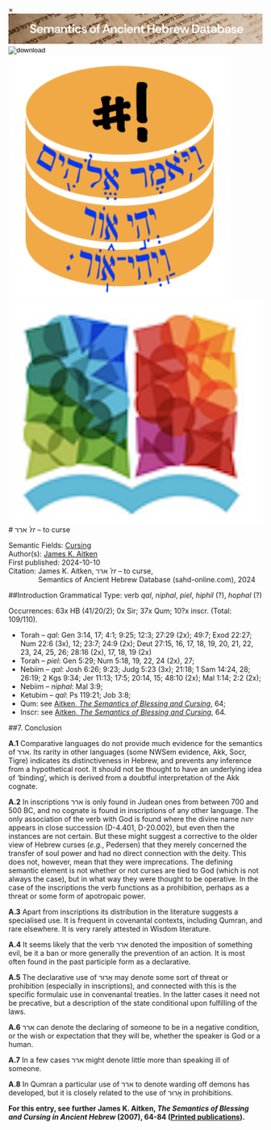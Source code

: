 <div id="modal" class="modal">
  <div class="modal-content">
    <span class="close">&times;</span>
    <div class="modal-body" id="modal-body"></div>
  </div>
</div><html><body><img id="banner" src="../../images/banners/banner.png" alt="banner" /></body></html>

<div><input id="download" title="Download/print the document" type="image" onclick="print_document()" src="../../images/icons/download3.png" alt="download" /></div><div><a id="shebanq" title="Word in SHEBANQ" href="https://shebanq.ancient-data.org/hebrew/word?id=1ARRv" target="_blank"><img src="../../images/icons/shebanq.png" alt="shebanq"></a></div><div><a id="ubs" title="Word in Semantic Dictionary of Biblical Hebrew" href="https://semanticdictionary.org/semdic.php?databaseType=SDBH&language=en&lemma=ארר&startPage=1" target="_blank"><img src="../../images/icons/ubs.png" alt="ubs"></a></div># ארר <i>ʾrr</i> – to curse

Semantic Fields:
[Cursing](../semantic_fields/cursing.md)&nbsp;&nbsp;&nbsp;<br>Author(s):
[James K. Aitken](../contributors/james_k._aitken.md)<br>
First published: 2024-10-10<br>Citation: James K. Aitken, ארר <i>ʾrr</i> – to curse, <br>                    &nbsp;&nbsp;&nbsp;&nbsp;&nbsp;&nbsp;&nbsp;&nbsp;&nbsp;&nbsp;&nbsp;&nbsp;&nbsp;&nbsp;                    Semantics of Ancient Hebrew Database (sahd-online.com), 2024



##Introduction
Grammatical Type: verb <i>qal</i>, <i>niphal</i>, <i>piel</i>, <i>hiphil</i> (?), <i>hophal</i> (?)

Occurrences: 63x HB (41/20/2); 0x Sir; 37x Qum; 10?x inscr. (Total:
109/110).

* Torah – <i>qal</i>: Gen 3:14, 17; 4:1; 9:25; 12:3; 27:29 (2x); 49:7; Exod 22:27; Num 22:6 (3x), 12; 23:7; 24:9 (2x); Deut 27:15, 16, 17, 18, 19, 20, 21, 22, 23, 24, 25, 26; 28:16 (2x), 17, 18, 19 (2x)
* Torah – <i>piel</i>: Gen 5:29; Num 5:18, 19, 22, 24 (2x), 27; 
* Nebiim – <i>qal</i>: Josh 6:26; 9:23; Judg 5:23 (3x); 21:18; 1 Sam 14:24, 28; 26:19; 2 Kgs 9:34; Jer 11:13; 17:5; 20:14, 15; 48:10 (2x); Mal 1:14; 2:2 (2x); 
* Nebiim – <i>niphal</i>: Mal 3:9;
* Ketubim – <i>qal</i>: Ps 119:21; Job 3:8;
* Qum: see <a href="/store/printed_publications/">Aitken, <i>The Semantics of Blessing and Cursing</i></a>, 64;
* Inscr: see <a href="/store/printed_publications/">Aitken, <i>The Semantics of Blessing and Cursing</i></a>, 64.



##<span id="Con">7. Conclusion</span>

<b>A.1</b> Comparative languages do not provide much evidence for the semantics of <span dir="rtl" lang="he">ארר</span>. Its rarity in other languages (some NWSem evidence, Akk, Socr, Tigre) indicates its distinctiveness in Hebrew, and prevents any inference from a hypothetical root. It should not be thought to have an underlying idea of ‘binding’, which is derived from a doubtful interpretation of the Akk cognate.

<b>A.2</b> In inscriptions <span dir="rtl" lang="he">ארר</span> is only found in Judean ones from between 700 and 500 BC, and no cognate is found in inscriptions of any other language. The only association of the verb with God is found where the divine name <span dir="rtl" lang="he">יהוה</span> appears in close succession (D-4.401, D-20.002), but even then the instances are not certain. But these might suggest a corrective to the older view of Hebrew curses (<i>e.g.</i>, Pedersen) that they merely concerned the transfer of soul power and had no direct connection with the deity. This does not, however, mean that they were imprecations. The defining semantic element is not whether or not curses are tied to God (which is not always the case), but in what way they were thought to be operative. In the case of the inscriptions the verb functions as a prohibition, perhaps as a threat or some form of apotropaic power.

<b>A.3</b>
Apart from inscriptions its distribution in the literature suggests a specialised use. It is frequent in covenantal contexts, including Qumran, and rare elsewhere. It is very rarely attested in Wisdom literature.

<b>A.4</b>
It seems likely that the verb <span dir="rtl" lang="he">ארר</span> denoted the imposition of something evil, be it a ban or more generally the prevention of an action. It is most often found in the past participle form as a declarative.

<b>A.5</b>
The declarative use of <span dir="rtl" lang="he">אָרוּר</span> may denote some sort of threat or prohibition (especially in inscriptions), and connected with this is the specific formulaic use in convenantal treaties. In the latter cases it need not be precative, but a description of the state conditional upon fulfilling of the laws.

<b>A.6</b>
<span dir="rtl" lang="he">ארר</span> can denote the declaring of someone to be in a negative condition, or the wish or expectation  that they will be, whether the speaker is God or a human.

<b>A.7</b> In a few cases
<span dir="rtl" lang="he">ארר</span>
might denote little more than speaking ill of someone.

<b>A.8</b> In Qumran a particular use of
<span dir="rtl" lang="he">ארר</span>
to denote warding off demons has developed, but it is closely related to the use of <span dir="rtl" lang="he">אָרוּר</span> in prohibitions.

<b>For this entry, see further James K. Aitken, <i>The Semantics of Blessing and Cursing in Ancient Hebrew</i> (2007), 64-84 (<a href="/store/printed_publications/">Printed publications</a>).</b>

